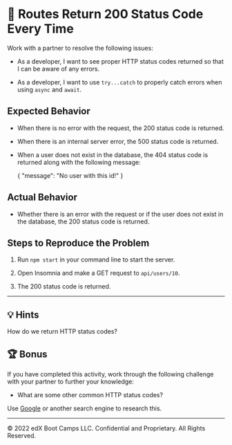 # 🐛 Routes Return 200 Status Code Every Time

Work with a partner to resolve the following issues:

* As a developer, I want to see proper HTTP status codes returned so that I can be aware of any errors.

* As a developer, I want to use `try...catch` to properly catch errors when using `async` and `await`.

## Expected Behavior

* When there is no error with the request, the 200 status code is returned.

* When there is an internal server error, the 500 status code is returned.

* When a user does not exist in the database, the 404 status code is returned along with the following message:

  {
    "message": "No user with this id!"
  }

## Actual Behavior

* Whether there is an error with the request or if the user does not exist in the database, the 200 status code is returned.

## Steps to Reproduce the Problem

1. Run `npm start` in your command line to start the server.

2. Open Insomnia and make a GET request to `api/users/10`.

3. The 200 status code is returned.

---

## 💡 Hints

How do we return HTTP status codes?

## 🏆 Bonus

If you have completed this activity, work through the following challenge with your partner to further your knowledge:

* What are some other common HTTP status codes?

Use [Google](https://www.google.com) or another search engine to research this.

---
© 2022 edX Boot Camps LLC. Confidential and Proprietary. All Rights Reserved. 